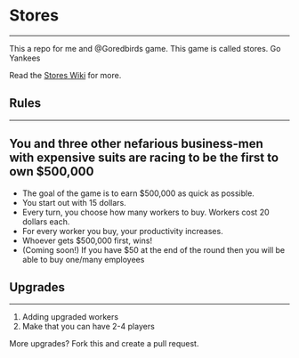 # Stores
<hr/>
This a repo for me and @Goredbirds game. This game is called stores. Go Yankees

Read the <a href="https://github.com/StevenCopeland/Stores/wiki">Stores Wiki</a> for more.

## Rules
<hr/>
<h2>You and three other nefarious business-men with expensive suits are racing to be the first to own $500,000</h2>
<ul id="rules">
<li>The goal of the game is to earn $500,000 as quick as possible.</li>
<li>You start out with 15 dollars.</li>
<li>Every turn, you choose how many workers to buy. Workers cost 20 dollars each.</li>
<li>For every worker you buy, your productivity increases.</li>
<li>Whoever gets $500,000 first, wins!</li>
<li>(Coming soon!) If you have $50 at the end of the round then you will be able to buy one/many employees</li>
</ul>

## Upgrades
<hr/>
<ol>
<li>Adding upgraded workers</li>
<li>Make that you can have 2-4 players</li>
</ol>
<p>More upgrades? Fork this and create a pull request.</p>
